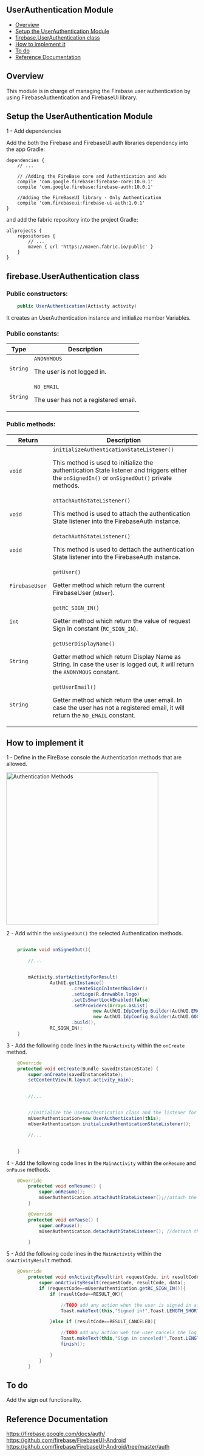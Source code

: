 UserAuthentication Module
-------------------------

* [Overview](#overview)
* [Setup the UserAuthentication Module](#setup-the-userauthentication-module)
* [firebase.UserAuthentication class](#firebaseuserauthentication-class)
* [How to implement it](#how-to-implement-it)
* [To do](#to-do)
* [Reference Documentation](#reference-documentation)




## Overview
This module is in charge of managing the Firebase user authentication by using FirebaseAuthentication and FirebaseUI library.


## Setup the UserAuthentication Module


1 - Add dependencies  

Add the both the Firebase and FirebaseUI auth libraries dependency into the app Gradle:

```
dependencies {
    // ...

    // /Adding the FireBase core and Authentication and Ads
    compile 'com.google.firebase:firebase-core:10.0.1'
    compile 'com.google.firebase:firebase-auth:10.0.1'

    //Adding the FireBaseUI library - Only Authentication
    compile 'com.firebaseui:firebase-ui-auth:1.0.1'
}
```

and add the fabric repository into the project Gradle:

```
allprojects {
    repositories {
        // ...
        maven { url 'https://maven.fabric.io/public' }
    }
}
```


## firebase.UserAuthentication class

### Public constructors:

```java
    public UserAuthentication(Activity activity)
```

It creates an UserAuthentication instance and initialize member Variables.


### Public constants:

Type     | Description
    --------------------- | ---------------------
    ```String``` | ```ANONYMOUS```<P>The user is not logged in.
    ```String``` | ```NO_EMAIL```<P>The user has not a registered email.

### Public methods:
Return     | Description
    --------------------- | ---------------------
    ```void``` | ```initializeAuthenticationStateListener()```<P>This method is used to initialize the authentication State listener and triggers either the ```onSignedIn()``` or ```onSignedOut()``` private methods.
    ```void``` | ```attachAuthStateListener()```<P>This method is used to attach the authentication State listener into the FirebaseAuth instance.
    ```void``` | ```detachAuthStateListener()```<P>This method is used to dettach the authentication State listener into the FirebaseAuth instance.
    ```FirebaseUser``` | ```getUser()```<P>Getter method which return the current FirebaseUser (```mUser```).
    ```int``` | ```getRC_SIGN_IN()```<P>Getter method which return the value of request Sign In constant (```RC_SIGN_IN```).
    ```String``` | ```getUserDisplayName()```<P>Getter method which return Display Name as String. In case the user is logged out, it will return the ```ANONYMOUS``` constant.
    ```String``` | ```getUserEmail()```<P>Getter method which return the user email. In case the user has not a registered email, it will return the ```NO_EMAIL``` constant.

## How to implement it

1 - Define in the FireBase console the Authentication methods that are allowed.


<img src="documentation_images/firebase_auth_methods.png" height="400" alt="Authentication Methods"/>
    

2 - Add within the ```onSignedOut()``` the selected Authentication methods.

```java

    private void onSignedOut(){

        //...


        mActivity.startActivityForResult(
                AuthUI.getInstance()
                        .createSignInIntentBuilder()
                        .setLogo(R.drawable.logo)
                        .setIsSmartLockEnabled(false)
                        .setProviders(Arrays.asList(
                                new AuthUI.IdpConfig.Builder(AuthUI.EMAIL_PROVIDER).build(),
                                new AuthUI.IdpConfig.Builder(AuthUI.GOOGLE_PROVIDER).build()))
                        .build(),
                RC_SIGN_IN);
    }

```


3 - Add the following code lines in the ```MainActivity``` within the ```onCreate``` method.

```java
    @Override
    protected void onCreate(Bundle savedInstanceState) {
        super.onCreate(savedInstanceState);
        setContentView(R.layout.activity_main);


        //...


        //Initialize the UserAuthentication class and the listener for log in
        mUserAuthentication=new UserAuthentication(this);
        mUserAuthentication.initializeAuthenticationStateListener();

        //...


    }
```


4 - Add the following code lines in the ```MainActivity``` within the ```onResume``` and ```onPause``` methods.

```java
    @Override
        protected void onResume() {
            super.onResume();
            mUserAuthentication.attachAuthStateListener();//attach the Authorization StateListener
        }

        @Override
        protected void onPause() {
            super.onPause();
            mUserAuthentication.detachAuthStateListener(); //dettach the Authorization StateListener

        }
```


5 - Add the following code lines in the ```MainActivity``` within the ```onActivityResult``` method.

```java
    @Override
        protected void onActivityResult(int requestCode, int resultCode, Intent data) {
            super.onActivityResult(requestCode, resultCode, data);
            if (requestCode==mUserAuthentication.getRC_SIGN_IN()){
                if (resultCode==RESULT_OK){

                    //TODO add any action when the user is signed in after the loggin screen.
                    Toast.makeText(this,"Signed in!",Toast.LENGTH_SHORT).show();

                }else if (resultCode==RESULT_CANCELED){

                    //TODO add any action weh the user cancels the log in and end this block with finish();.
                    Toast.makeText(this,"Sign in canceled!",Toast.LENGTH_SHORT).show();
                    finish();

                }
            }
        }
```



## To do

Add the sign out functionality.




## Reference Documentation
https://firebase.google.com/docs/auth/
https://github.com/firebase/FirebaseUI-Android
https://github.com/firebase/FirebaseUI-Android/tree/master/auth
